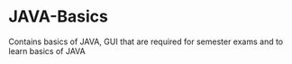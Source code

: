 # JAVA-Basics
Contains basics of JAVA, GUI that are required for semester exams and to learn basics of JAVA
